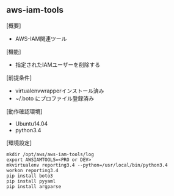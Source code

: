 aws-iam-tools
------------

[概要]
* AWS-IAM関連ツール

[機能]
* 指定されたIAMユーザーを削除する

[前提条件]

* virtualenvwrapperインストール済み
* ~/.boto にプロファイル登録済み

[動作確認環境]

* Ubuntu14.04
* python3.4

[環境設定]

```
mkdir /opt/aws/aws-iam-tools/log
export AWSIAMTOOLS=<PRO or DEV>
mkvirtualenv reporting3.4 --python=/usr/local/bin/python3.4
workon reporting3.4
pip install boto3
pip install pyyaml
pip install argparse
```

